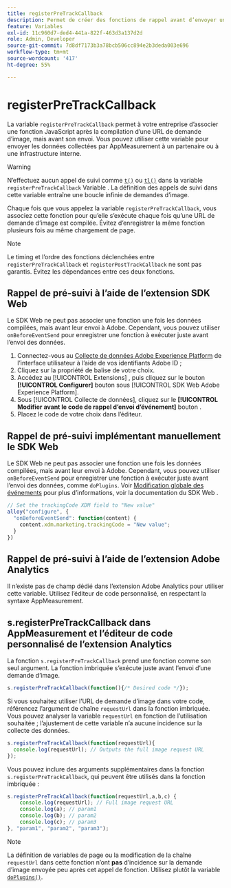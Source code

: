 ```yaml
---
title: registerPreTrackCallback
description: Permet de créer des fonctions de rappel avant d’envoyer un accès à Adobe.
feature: Variables
exl-id: 11c960d7-ded4-441a-822f-463d3a137d2d
role: Admin, Developer
source-git-commit: 7d8df7173b3a78bcb506cc894e2b3deda003e696
workflow-type: tm+mt
source-wordcount: '417'
ht-degree: 55%

---
```


# registerPreTrackCallback

La variable `registerPreTrackCallback` permet à votre entreprise d’associer une fonction JavaScript après la compilation d’une URL de demande d’image, mais avant son envoi. Vous pouvez utiliser cette variable pour envoyer les données collectées par AppMeasurement à un partenaire ou à une infrastructure interne.

>[!WARNING]
>
>N’effectuez aucun appel de suivi comme [`t()`](t-method.md) ou [`tl()`](tl-method.md) dans la variable `registerPreTrackCallback` Variable . La définition des appels de suivi dans cette variable entraîne une boucle infinie de demandes d’image.

Chaque fois que vous appelez la variable `registerPreTrackCallback`, vous associez cette fonction pour qu’elle s’exécute chaque fois qu’une URL de demande d’image est compilée. Évitez d’enregistrer la même fonction plusieurs fois au même chargement de page.

>[!NOTE]
>
>Le timing et l’ordre des fonctions déclenchées entre `registerPreTrackCallback` et `registerPostTrackCallback` ne sont pas garantis. Évitez les dépendances entre ces deux fonctions.

## Rappel de pré-suivi à l’aide de l’extension SDK Web

Le SDK Web ne peut pas associer une fonction une fois les données compilées, mais avant leur envoi à Adobe. Cependant, vous pouvez utiliser `onBeforeEventSend` pour enregistrer une fonction à exécuter juste avant l’envoi des données.

1. Connectez-vous au [Collecte de données Adobe Experience Platform](https://experience.adobe.com/data-collection) de l’interface utilisateur à l’aide de vos identifiants Adobe ID ;
1. Cliquez sur la propriété de balise de votre choix.
1. Accédez au [!UICONTROL Extensions] , puis cliquez sur le bouton **[!UICONTROL Configurer]** bouton sous [!UICONTROL SDK Web Adobe Experience Platform].
1. Sous [!UICONTROL Collecte de données], cliquez sur le **[!UICONTROL Modifier avant le code de rappel d’envoi d’événement]** bouton .
1. Placez le code de votre choix dans l’éditeur.

## Rappel de pré-suivi implémentant manuellement le SDK Web

Le SDK Web ne peut pas associer une fonction une fois les données compilées, mais avant leur envoi à Adobe. Cependant, vous pouvez utiliser `onBeforeEventSend` pour enregistrer une fonction à exécuter juste avant l’envoi des données, comme `doPlugins`. Voir [Modification globale des événements](https://experienceleague.adobe.com/docs/experience-platform/edge/fundamentals/tracking-events.html#modifying-events-globally) pour plus d’informations, voir la documentation du SDK Web .

```js
// Set the trackingCode XDM field to "New value"
alloy("configure", {
  "onBeforeEventSend": function(content) {
    content.xdm.marketing.trackingCode = "New value";
  }
})
```

## Rappel de pré-suivi à l’aide de l’extension Adobe Analytics

Il n’existe pas de champ dédié dans l’extension Adobe Analytics pour utiliser cette variable. Utilisez l’éditeur de code personnalisé, en respectant la syntaxe AppMeasurement.

## s.registerPreTrackCallback dans AppMeasurement et l’éditeur de code personnalisé de l’extension Analytics

La fonction `s.registerPreTrackCallback` prend une fonction comme son seul argument. La fonction imbriquée s’exécute juste avant l’envoi d’une demande d’image.

```js
s.registerPreTrackCallback(function(){/* Desired code */});
```

Si vous souhaitez utiliser l’URL de demande d’image dans votre code, référencez l’argument de chaîne `requestUrl` dans la fonction imbriquée. Vous pouvez analyser la variable `requestUrl` en fonction de l’utilisation souhaitée ; l’ajustement de cette variable n’a aucune incidence sur la collecte des données.

```js
s.registerPreTrackCallback(function(requestUrl){
  console.log(requestUrl); // Outputs the full image request URL
});
```

Vous pouvez inclure des arguments supplémentaires dans la fonction `s.registerPreTrackCallback`, qui peuvent être utilisés dans la fonction imbriquée :

```js
s.registerPreTrackCallback(function(requestUrl,a,b,c) {
    console.log(requestUrl); // Full image request URL
    console.log(a); // param1
    console.log(b); // param2
    console.log(c); // param3
}, "param1", "param2", "param3");
```

>[!NOTE]
>
>La définition de variables de page ou la modification de la chaîne `requestUrl` dans cette fonction n’ont **pas** d’incidence sur la demande d’image envoyée peu après cet appel de fonction. Utilisez plutôt la variable [`doPlugins()`](doplugins.md).
